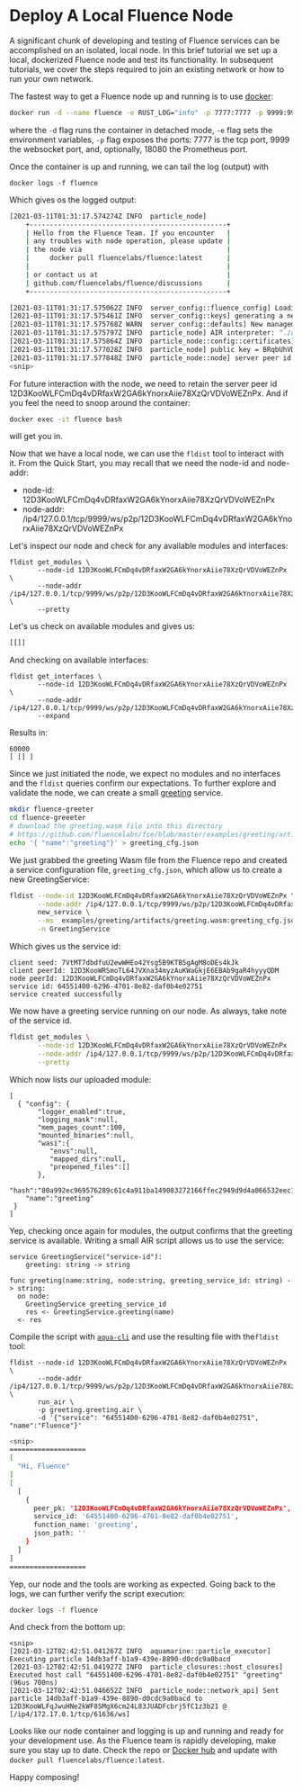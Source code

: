 # Deploy A Local Fluence Node

A significant chunk of developing and testing of Fluence services can be accomplished on an isolated, local node. In this brief tutorial we set up a local, dockerized Fluence node and test its functionality. In subsequent tutorials, we cover the steps required to join an existing network or how to run your own network.

The fastest way to get a Fluence node up and running is to use [docker](https://docs.docker.com/get-docker/):

```bash
docker run -d --name fluence -e RUST_LOG="info" -p 7777:7777 -p 9999:9999 -p 18080 fluencelabs/fluence
```

where the `-d` flag runs the container in detached mode, `-e` flag sets the environment variables, `-p` flag exposes the ports: 7777 is the tcp port, 9999 the websocket port, and, optionally, 18080 the Prometheus port.

Once the container is up and running, we can tail the log \(output\) with

```text
docker logs -f fluence
```

Which gives os the logged output:

```bash
[2021-03-11T01:31:17.574274Z INFO  particle_node]
    +-------------------------------------------------+
    | Hello from the Fluence Team. If you encounter   |
    | any troubles with node operation, please update |
    | the node via                                    |
    |     docker pull fluencelabs/fluence:latest      |
    |                                                 |
    | or contact us at                                |
    | github.com/fluencelabs/fluence/discussions      |
    +-------------------------------------------------+

[2021-03-11T01:31:17.575062Z INFO  server_config::fluence_config] Loading config from "/.fluence/Config.toml"
[2021-03-11T01:31:17.575461Z INFO  server_config::keys] generating a new key pair
[2021-03-11T01:31:17.575768Z WARN  server_config::defaults] New management key generated. private in base64 = VE0jt68kqa2B/SMOd3VuuPd14O2WTmj6Dl//r6VM+Wc=; peer_id = 12D3KooWNGuGgQVUA6aJMGMGqkBCFmLZqMwmp6pzmv1WLYdi7gxN
[2021-03-11T01:31:17.575797Z INFO  particle_node] AIR interpreter: "./aquamarine_0.7.3.wasm"
[2021-03-11T01:31:17.575864Z INFO  particle_node::config::certificates] storing new certificate for the key pair
[2021-03-11T01:31:17.577028Z INFO  particle_node] public key = BRqbUhVD2XQ6YcWqXW1D21n7gPg15STWTG8C7pMLfqg2
[2021-03-11T01:31:17.577848Z INFO  particle_node::node] server peer id = 12D3KooWLFCmDq4vDRfaxW2GA6kYnorxAiie78XzQrVDVoWEZnPx
<snip>
```



For future interaction with the node, we need to retain the server peer id 12D3KooWLFCmDq4vDRfaxW2GA6kYnorxAiie78XzQrVDVoWEZnPx. And if you feel the need to snoop around the container:

```bash
docker exec -it fluence bash
```

will get you in.

Now that we have a local node, we can use the `fldist` tool to interact with it. From the Quick Start, you may recall that we need the node-id and node-addr:

* node-id: 12D3KooWLFCmDq4vDRfaxW2GA6kYnorxAiie78XzQrVDVoWEZnPx
* node-addr: /ip4/127.0.0.1/tcp/9999/ws/p2p/12D3KooWLFCmDq4vDRfaxW2GA6kYnorxAiie78XzQrVDVoWEZnPx

Let's inspect our node and check for any available modules and interfaces:

```text
fldist get_modules \
       --node-id 12D3KooWLFCmDq4vDRfaxW2GA6kYnorxAiie78XzQrVDVoWEZnPx \
       --node-addr /ip4/127.0.0.1/tcp/9999/ws/p2p/12D3KooWLFCmDq4vDRfaxW2GA6kYnorxAiie78XzQrVDVoWEZnPx \
       --pretty
```

Let's us check on available modules and gives us:

```bash
[[]]
```

And checking on available interfaces:

```text
fldist get_interfaces \
       --node-id 12D3KooWLFCmDq4vDRfaxW2GA6kYnorxAiie78XzQrVDVoWEZnPx  \
       --node-addr /ip4/127.0.0.1/tcp/9999/ws/p2p/12D3KooWLFCmDq4vDRfaxW2GA6kYnorxAiie78XzQrVDVoWEZnPx
       --expand
```

Results in:

```text
60000
[ [] ]
```

Since we just initiated the node, we expect no modules and no interfaces and the `fldist` queries confirm our expectations. To further explore and validate the node, we can create a small [greeting](https://github.com/fluencelabs/fce/tree/master/examples/greeting) service.

```bash
mkdir fluence-greeter
cd fluence-greeeter
# download the greeting.wasm file into this directory
# https://github.com/fluencelabs/fce/blob/master/examples/greeting/artifacts/greeting.wasm -- Download button to the right
echo '{ "name":"greeting"}' > greeting_cfg.json
```

We just grabbed the greeting Wasm file from the Fluence repo and created a service configuration file, `greeting_cfg.json`, which allow us to create a new GreetingService:

```bash
fldist --node-id 12D3KooWLFCmDq4vDRfaxW2GA6kYnorxAiie78XzQrVDVoWEZnPx \
       --node-addr /ip4/127.0.0.1/tcp/9999/ws/p2p/12D3KooWLFCmDq4vDRfaxW2GA6kYnorxAiie78XzQrVDVoWEZnPx \
       new_service \
       --ms  examples/greeting/artifacts/greeting.wasm:greeting_cfg.json \
       -n GreetingService
```

Which gives us the service id:

```text
client seed: 7VtMT7dbdfuU2ewWHEo42Ysg5B9KTB5gAgM8oDEs4kJk
client peerId: 12D3KooWRSmoTL64JVXna34myzAuKWaGkjE6EBAb9gaR4hyyyQDM
node peerId: 12D3KooWLFCmDq4vDRfaxW2GA6kYnorxAiie78XzQrVDVoWEZnPx
service id: 64551400-6296-4701-8e82-daf0b4e02751
service created successfully
```

We now have a greeting service running on our node. As always, take note of the service id.

```bash
fldist get_modules \
       --node-id 12D3KooWLFCmDq4vDRfaxW2GA6kYnorxAiie78XzQrVDVoWEZnPx  \
       --node-addr /ip4/127.0.0.1/tcp/9999/ws/p2p/12D3KooWLFCmDq4vDRfaxW2GA6kYnorxAiie78XzQrVDVoWEZnPx \
       --pretty
```

Which now lists our uploaded module:

```text
[
  { "config": {
       "logger_enabled":true,
       "logging_mask":null,
       "mem_pages_count":100,
       "mounted_binaries":null,
       "wasi":{
          "envs":null,
          "mapped_dirs":null,
          "preopened_files":[]
       },
    "hash":"80a992ec969576289c61c4a911ba149083272166ffec2949d9d4a066532eec1d",
    "name":"greeting"
 }
]
```

Yep, checking once again for modules, the output confirms that the greeting service is available. Writing a small AIR script allows us to use the service:

```text
service GreetingService("service-id"):
    greeting: string -> string

func greeting(name:string, node:string, greeting_service_id: string) -> string:
  on node:
    GreetingService greeting_service_id
    res <- GreetingService.greeting(name)
  <- res
```

Compile the script with [`aqua-cli`](https://doc.fluence.dev/aqua-book/getting-started/quick-start) and use the resulting  file with the`fldist` tool:

```text
fldist --node-id 12D3KooWLFCmDq4vDRfaxW2GA6kYnorxAiie78XzQrVDVoWEZnPx \
       --node-addr /ip4/127.0.0.1/tcp/9999/ws/p2p/12D3KooWLFCmDq4vDRfaxW2GA6kYnorxAiie78XzQrVDVoWEZnPx \
       run_air \
       -p greeting.greeting.air \
       -d '{"service": "64551400-6296-4701-8e82-daf0b4e02751", "name":"Fluence"}'
```

```bash
<snip>
===================
[
  "Hi, Fluence"
]
[
  [
    {
      peer_pk: '12D3KooWLFCmDq4vDRfaxW2GA6kYnorxAiie78XzQrVDVoWEZnPx',
      service_id: '64551400-6296-4701-8e82-daf0b4e02751',
      function_name: 'greeting',
      json_path: ''
    }
  ]
]
===================
```

Yep, our node and the tools are working as expected. Going back to the logs, we can further verify the script execution:

```bash
docker logs -f fluence
```

And check from the bottom up:

```text
<snip>
[2021-03-12T02:42:51.041267Z INFO  aquamarine::particle_executor] Executing particle 14db3aff-b1a9-439e-8890-d0cdc9a0bacd
[2021-03-12T02:42:51.041927Z INFO  particle_closures::host_closures] Executed host call "64551400-6296-4701-8e82-daf0b4e02751" "greeting" (96us 700ns)
[2021-03-12T02:42:51.046652Z INFO  particle_node::network_api] Sent particle 14db3aff-b1a9-439e-8890-d0cdc9a0bacd to 12D3KooWLFqJwuHNe2kWF8SMgX6cm24L83JUADFcbrj5fC1z3b21 @ [/ip4/172.17.0.1/tcp/61636/ws]
```

Looks like our node container and logging is up and running and ready for your development use. As the Fluence team is rapidly developing, make sure you stay up to date. Check the repo or [Docker hub](https://hub.docker.com/r/fluencelabs/fluence) and update with `docker pull fluencelabs/fluence:latest`.

Happy composing!

